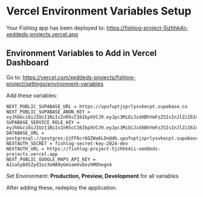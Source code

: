 # Vercel Environment Variables Setup

Your Fishlog app has been deployed to: https://fishlog-project-5jzhhk4ii-xeddeds-projects.vercel.app

## Environment Variables to Add in Vercel Dashboard

Go to: https://vercel.com/xeddeds-projects/fishlog-project/settings/environment-variables

Add these variables:

```
NEXT_PUBLIC_SUPABASE_URL = https://upufuptjzprlysvkecpt.supabase.co
NEXT_PUBLIC_SUPABASE_ANON_KEY = eyJhbGciOiJIUzI1NiIsInR5cCI6IkpXVCJ9.eyJpc3MiOiJzdXBhYmFzZSIsInJlZiI6InVwdWZ1cHRqenBybHlzdmtlY3B0Iiwicm9sZSI6ImFub24iLCJpYXQiOjE3NTkxNTI0OTIsImV4cCI6MjA3NDcyODQ5Mn0.lq5qZp6g3TxK0az49KM0hDQ1SdDnDUU9AV7bHZtvwGY
SUPABASE_SERVICE_ROLE_KEY = eyJhbGciOiJIUzI1NiIsInR5cCI6IkpXVCJ9.eyJpc3MiOiJzdXBhYmFzZSIsInJlZiI6InVwdWZ1cHRqenBybHlzdmtlY3B0Iiwicm9sZSI6InNlcnZpY2Vfcm9sZSIsImlhdCI6MTc1OTE1MjQ5MiwiZXhwIjoyMDc0NzI4NDkyfQ.1kQn_Riw5rlZcccYLUoF23gJ9mxaiYn3POFPzfCIrro
DATABASE_URL = postgresql://postgres:UjFF6cr6QZWa6LOn@db.upufuptjzprlysvkecpt.supabase.co:6543/postgres
NEXTAUTH_SECRET = fishlog-secret-key-2024-dev
NEXTAUTH_URL = https://fishlog-project-5jzhhk4ii-xeddeds-projects.vercel.app
NEXT_PUBLIC_GOOGLE_MAPS_API_KEY = AIzaSyDdSZyd1oz3oNA9yGmsamXvEezhMOhegn4
```

Set Environment: **Production, Preview, Development** for all variables

After adding these, redeploy the application.